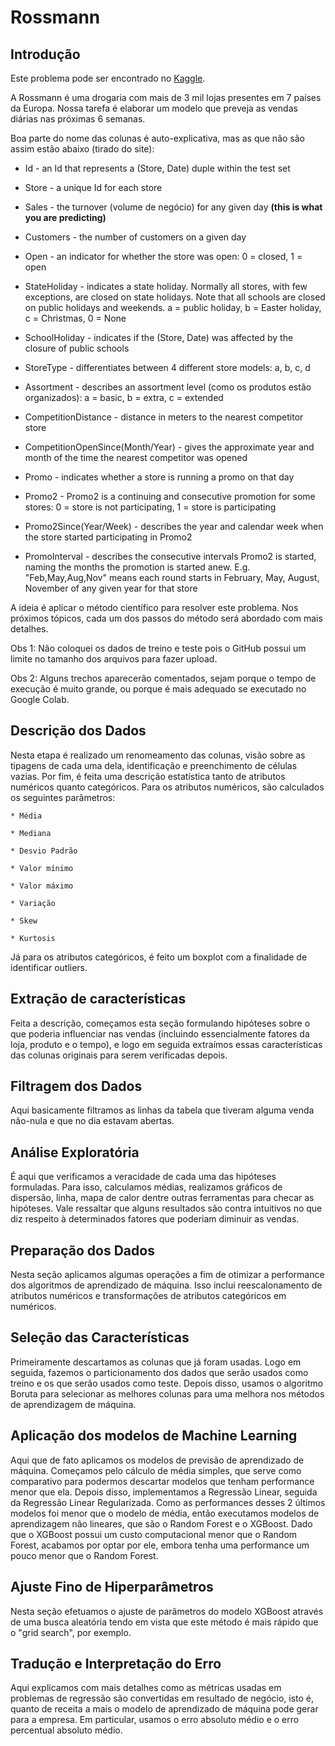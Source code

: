 # Rossmann


## Introdução

  Este problema pode ser encontrado no [Kaggle](https://www.kaggle.com/competitions/rossmann-store-sales/overview).

  A Rossmann é uma drogaria com mais de 3 mil lojas presentes em 7 países da Europa. Nossa tarefa é elaborar um modelo que preveja as vendas diárias nas próximas 6 semanas.

  Boa parte do nome das colunas é auto-explicativa, mas as que não são assim estão abaixo (tirado do site):

  * Id - an Id that represents a (Store, Date) duple within the test set

  * Store - a unique Id for each store

  * Sales - the turnover (volume de negócio) for any given day **(this is what you are predicting)**

  * Customers - the number of customers on a given day

  * Open - an indicator for whether the store was open: 0 = closed, 1 = open

  * StateHoliday - indicates a state holiday. Normally all stores, with few exceptions, are closed on state holidays. Note that all schools are closed on public holidays and weekends. a = public holiday, b = Easter holiday, c = Christmas, 0 = None

  * SchoolHoliday - indicates if the (Store, Date) was affected by the closure of public schools

  * StoreType - differentiates between 4 different store models: a, b, c, d

  * Assortment - describes an assortment level (como os produtos estão organizados): a = basic, b = extra, c = extended

  * CompetitionDistance - distance in meters to the nearest competitor store

  * CompetitionOpenSince(Month/Year) - gives the approximate year and month of the time the nearest competitor was opened

  * Promo - indicates whether a store is running a promo on that day

  * Promo2 - Promo2 is a continuing and consecutive promotion for some stores: 0 = store is not participating, 1 = store is participating

  * Promo2Since(Year/Week) - describes the year and calendar week when the store started participating in Promo2

  * PromoInterval - describes the consecutive intervals Promo2 is started, naming the months the promotion is started anew. E.g. "Feb,May,Aug,Nov" means each round starts in February, May, August, November of any given year for that store


  A ideia é aplicar o método científico para resolver este problema. Nos próximos tópicos, cada um dos passos do método será abordado com mais detalhes.

  Obs 1: Não coloquei os dados de treino e teste pois o GitHub possui um limite no tamanho dos arquivos para fazer upload.

  Obs 2: Alguns trechos aparecerão comentados, sejam porque o tempo de execução é muito grande, ou porque é mais adequado se executado no Google Colab.

## Descrição dos Dados

  Nesta etapa é realizado um renomeamento das colunas, visão sobre as tipagens de cada uma dela, identificação e preenchimento de células vazias. Por fim, é feita uma descrição estatística tanto de atributos numéricos quanto categóricos. Para os atributos numéricos, são calculados os seguintes parâmetros:

    * Média

    * Mediana

    * Desvio Padrão

    * Valor mínimo

    * Valor máximo

    * Variação

    * Skew

    * Kurtosis

  Já para os atributos categóricos, é feito um boxplot com a finalidade de identificar outliers.

## Extração de características

  Feita a descrição, começamos esta seção formulando hipóteses sobre o que poderia influenciar nas vendas (incluindo essencialmente fatores da loja, produto e o tempo), e logo em seguida extraímos essas características das colunas originais para serem verificadas depois.

## Filtragem dos Dados

  Aqui basicamente filtramos as linhas da tabela que tiveram alguma venda não-nula e que no dia estavam abertas.

## Análise Exploratória

  É aqui que verificamos a veracidade de cada uma das hipóteses formuladas. Para isso, calculamos médias, realizamos gráficos de dispersão, linha, mapa de calor dentre outras ferramentas para checar as hipóteses. Vale ressaltar que alguns resultados são contra intuitivos no que diz respeito à determinados fatores que poderiam diminuir as vendas.

## Preparação dos Dados

  Nesta seção aplicamos algumas operações a fim de otimizar a performance dos algoritmos de aprendizado de máquina. Isso inclui reescalonamento de atributos numéricos e transformações de atributos categóricos em numéricos.

## Seleção das Características

  Primeiramente descartamos as colunas que já foram usadas. Logo em seguida, fazemos o particionamento dos dados que serão usados como treino e os que serão usados como teste. Depois disso, usamos o algoritmo Boruta para selecionar as melhores colunas para uma melhora nos métodos de aprendizagem de máquina.

## Aplicação dos modelos de Machine Learning

  Aqui que de fato aplicamos os modelos de previsão de aprendizado de máquina. Começamos pelo cálculo de média simples, que serve como comparativo para podermos descartar modelos que tenham performance menor que ela. Depois disso, implementamos a Regressão Linear, seguida da Regressão Linear Regularizada. Como as performances desses 2 últimos modelos foi menor que o modelo de média, então executamos modelos de aprendizagem não lineares, que são o Random Forest e o XGBoost. Dado que o XGBoost possui um custo computacional menor que o Random Forest, acabamos por optar por ele, embora tenha uma performance um pouco menor que o Random Forest.

## Ajuste Fino de Hiperparâmetros

  Nesta seção efetuamos o ajuste de parâmetros do modelo XGBoost através de uma busca aleatória tendo em vista que este método é mais rápido que o "grid search", por exemplo.

## Tradução e Interpretação do Erro

  Aqui explicamos com mais detalhes como as métricas usadas em problemas de regressão são convertidas em resultado de negócio, isto é, quanto de receita a mais o modelo de aprendizado de máquina pode gerar para a empresa. Em particular, usamos o erro absoluto médio e o erro percentual absoluto médio.
